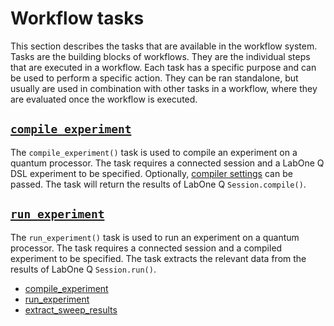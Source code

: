 # Workflow tasks

This section describes the tasks that are available in the workflow system. Tasks are the building blocks of workflows. They are the individual steps that are executed in a workflow. Each task has a specific purpose and can be used to perform a specific action. They can be ran standalone, but usually are used in combination with other tasks in a workflow, where they are evaluated once the workflow is executed.

##  [`compile_experiment`](compile_experiment.md)

The `compile_experiment()` task is used to compile an experiment on a quantum processor. The task requires a connected session and a LabOne Q DSL experiment to be specified. Optionally, [compiler settings](https://docs.zhinst.com/labone_q_user_manual/tips_tricks/#setting-the-compilers-minimal-waveform-and-zero-lengths) can be passed. The task will return the results of LabOne Q `Session.compile()`.

##  [`run_experiment`](run_experiment.md)

The `run_experiment()` task is used to run an experiment on a quantum processor. The task requires a connected session and a compiled experiment to be specified. The task extracts the relevant data from the results of LabOne Q `Session.run()`.

<!--nav-->

* [compile_experiment](compile_experiment.md)
* [run_experiment](run_experiment.md)
* [extract_sweep_results](extract_sweep_results.md)
